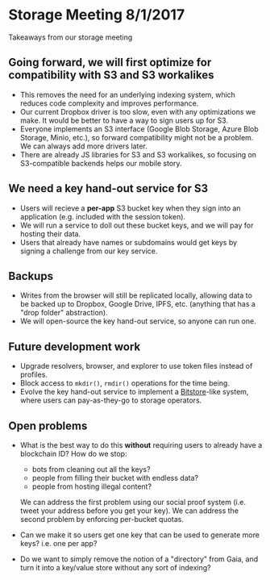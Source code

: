 # Storage Meeting 8/1/2017

Takeaways from our storage meeting

## Going forward, we will first optimize for compatibility with S3 and S3 workalikes

* This removes the need for an underlying indexing system, which reduces code complexity and improves performance.
* Our current Dropbox driver is too slow, even with any optimizations we make. It would be better to have a way to sign users up for S3.
* Everyone implements an S3 interface (Google Blob Storage, Azure Blob Storage, Minio, etc.), so forward compatibility might not be a problem. We can always add more drivers later.
* There are already JS libraries for S3 and S3 workalikes, so focusing on S3-compatible backends helps our mobile story.

## We need a key hand-out service for S3

* Users will recieve a **per-app** S3 bucket key when they sign into an
  application (e.g. included with the session token).
* We will run a service to doll out these bucket keys, and we will pay for
  hosting their data.
* Users that already have names or subdomains would get keys by signing a
  challenge from our key service.
  
## Backups

* Writes from the browser will still be replicated locally, allowing data to be backed up to Dropbox, Google Drive, IPFS, etc. (anything that has a "drop folder" abstraction).
* We will open-source the key hand-out service, so anyone can run one.

## Future development work

* Upgrade resolvers, browser, and explorer to use token files instead of
  profiles.
* Block access to `mkdir()`, `rmdir()` operations for the time being.
* Evolve the key hand-out service to implement a [Bitstore](https://www.npmjs.com/package/bitstore)-like system, where users can pay-as-they-go to storage operators.

## Open problems

* What is the best way to do this **without** requiring users
  to already have a blockchain ID?  How do we stop:

   * bots from cleaning out all the keys?
   * people from filling their bucket with endless data?
   * people from hosting illegal content?

  We can address the first problem using our social proof system (i.e. tweet
  your address before you get your key).  We can address the second problem by
  enforcing per-bucket quotas.
* Can we make it so users get one key that can be used to
  generate more keys?  i.e. one per app?
* Do we want to simply remove the notion of a "directory" from Gaia, and turn it
  into a key/value store without any sort of indexing? 
